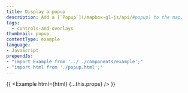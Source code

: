 ```yaml
---
title: Display a popup
description: Add a [`Popup`](/mapbox-gl-js/api/#popup) to the map.
tags:
  - controls-and-overlays
thumbnail: popup
contentType: example
language:
- JavaScript
prependJs:
- "import Example from '../../components/example';"
- "import html from './popup.html';"
---
```


{{ <Example html={html} {...this.props} /> }}
